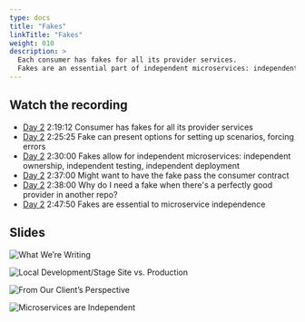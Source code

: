 ```yaml
---
type: docs
title: "Fakes"
linkTitle: "Fakes"
weight: 010
description: >
  Each consumer has fakes for all its provider services.
  Fakes are an essential part of independent microservices: independent ownership, independent testing, independent deployment.
---
```


## Watch the recording

 - [Day 2](https://onbeco.sharepoint.com/sites/Technology/Shared%20Documents/General/Architecture/Presentations/Onbe%20Microservices%20Bootcamp/Recorded%20Sessions/Bootcamp%202021-09-16%20Day%202.mp4)
   2:19:12 Consumer has fakes for all its provider services
 - [Day 2](https://onbeco.sharepoint.com/sites/Technology/Shared%20Documents/General/Architecture/Presentations/Onbe%20Microservices%20Bootcamp/Recorded%20Sessions/Bootcamp%202021-09-16%20Day%202.mp4)
   2:25:25 Fake can present options for setting up scenarios, forcing errors
 - [Day 2](https://onbeco.sharepoint.com/sites/Technology/Shared%20Documents/General/Architecture/Presentations/Onbe%20Microservices%20Bootcamp/Recorded%20Sessions/Bootcamp%202021-09-16%20Day%202.mp4)
   2:30:00 Fakes allow for independent microservices: independent ownership, independent testing, independent deployment
 - [Day 2](https://onbeco.sharepoint.com/sites/Technology/Shared%20Documents/General/Architecture/Presentations/Onbe%20Microservices%20Bootcamp/Recorded%20Sessions/Bootcamp%202021-09-16%20Day%202.mp4)
   2:37:00 Might want to have the fake pass the consumer contract
 - [Day 2](https://onbeco.sharepoint.com/sites/Technology/Shared%20Documents/General/Architecture/Presentations/Onbe%20Microservices%20Bootcamp/Recorded%20Sessions/Bootcamp%202021-09-16%20Day%202.mp4)
   2:38:00 Why do I need a fake when there's a perfectly good provider in another repo?
 - [Day 2](https://onbeco.sharepoint.com/sites/Technology/Shared%20Documents/General/Architecture/Presentations/Onbe%20Microservices%20Bootcamp/Recorded%20Sessions/Bootcamp%202021-09-16%20Day%202.mp4)
   2:47:50 Fakes are essential to microservice independence

## Slides

![What We’re Writing](/images/bootcamp-slides/microservices-bootcamp/Slide17.PNG)

![Local Development/Stage Site vs. Production](/images/bootcamp-slides/microservices-bootcamp/Slide18.PNG)

![From Our Client’s Perspective](/images/bootcamp-slides/microservices-bootcamp/Slide19.PNG)

![Microservices are Independent](/images/bootcamp-slides/microservices-bootcamp/Slide73.PNG)
